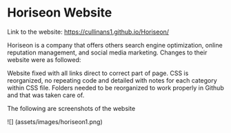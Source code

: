 # Horiseon Website

Link to the website: 
 https://cullinans1.github.io/Horiseon/

 Horiseon is a company that offers others search engine optimization, online reputation management, and social media marketing. Changes to their website were as followed:

 Website fixed with all links direct to correct part of page. CSS is reorganized, no repeating code and detailed with notes for each category within CSS file. Folders needed to be reorganized to work properly in Github and that was taken care of.

The following are screenshots of the website

![] (assets/images/horiseon1.png)
